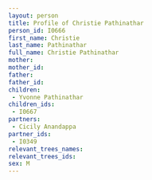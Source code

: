 ```yaml
---
layout: person
title: Profile of Christie Pathinathar
person_id: I0666
first_name: Christie
last_name: Pathinathar
full_name: Christie Pathinathar
mother: 
mother_id: 
father: 
father_id: 
children:
 - Yvonne Pathinathar
children_ids:
 - I0667
partners:
 - Cicily Anandappa
partner_ids:
 - I0349
relevant_trees_names:
relevant_trees_ids:
sex: M
---
```


